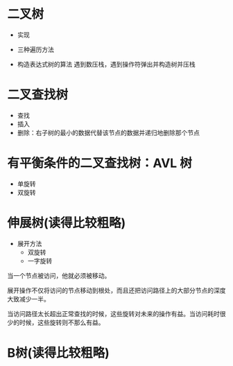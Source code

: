 # 二叉树

- 实现

- 三种遍历方法

- 构造表达式树的算法
  遇到数压栈，遇到操作符弹出并构造树并压栈

# 二叉查找树

- 查找
- 插入
- 删除：右子树的最小的数据代替该节点的数据并递归地删除那个节点

# 有平衡条件的二叉查找树：AVL 树

- 单旋转
- 双旋转

# 伸展树(读得比较粗略)

- 展开方法
  - 双旋转
  - 一字旋转

当一个节点被访问，他就必须被移动。

展开操作不仅将访问的节点移动到根处，而且还把访问路径上的大部分节点的深度大致减少一半。

当访问路径太长超出正常查找的时候，这些旋转对未来的操作有益。当访问耗时很少的时候，这些旋转则不那么有益。

# B树(读得比较粗略)
